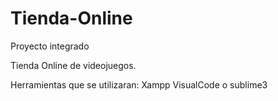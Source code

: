 # Tienda-Online
Proyecto integrado

Tienda Online de videojuegos.

Herramientas que se utilizaran:
  Xampp
  VisualCode o sublime3
  


